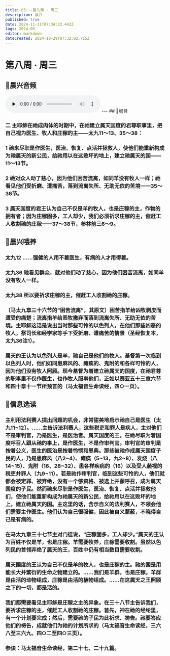 ```yaml
---
title: 03---第八周 · 周三
description: 晨兴
published: true
date: 2024-11-11T07:34:23.442Z
tags: 2024-05
editor: markdown
dateCreated: 2024-10-29T07:32:02.715Z
---
```


# 第八周 · 周三

## 🎵晨兴音频
<audio id="audio" controls="" preload="none">
      <source id="mp3" src="/2024-05/week8day3.mp3">
</audio>
---
## 📖纲目

### 二   主耶稣在祂成肉体的时期中，在祂建立属天国度的君尊职事里，把自己视为医生、牧人和庄稼的主——太九11～13、35～38：

### 1   祂来尽职是作医生，医治、恢复、点活并拯救人，使他们能重新构成为祂属天的新公民，给祂用以在这败坏的地上，建立祂属天的国——11～13节。

### 2   祂对众人动了慈心，因为他们困苦流离，如同羊没有牧人一样；祂看见他们受折磨、遭痛苦，落到流离失所、无助无依的苦境——35～36节。

### 3   属天国度的君王认为自己不仅是羊的牧人，也是庄稼的主，作物的拥有者；因为庄稼固多，工人却少，我们必须祈求庄稼的主，催赶工人收割祂的庄稼——37～38节，参林前三6～9。

## 📖晨兴喂养

### 太九12    ……强健的人用不着医生，有病的人才用得着。

### 太九36    祂看见群众，就对他们动了慈心，因为他们困苦流离，如同羊没有牧人一样。

### 太九38    所以要祈求庄稼的主，催赶工人收割祂的庄稼。

### 〔马太九章三十六节的“困苦流离”，其原文〕困苦指羊给凶牧剥皮而遭受的痛楚；流离指羊给恶牧撇弃而落到流离失所、无助无依的苦境。主耶稣这话是说出当时那些可怜的以色列人，在他们那些凶恶的牧人，祭司长和经学家等手下受折磨、遭痛苦的情景（圣经恢复本，太九36注1）。

### 属天的王认为以色列人是羊，祂自己是他们的牧人。基督第一次临到以色列人时，他们如同患麻风的、瘫痪的、鬼附的和各样可怜的人，因为他们没有牧人照顾。现今基督为着建立祂属天的国度，在祂君尊的职事里不仅作医生，也作牧人服事他们，正如以赛亚五十三章六节和四十章十一节所预言的（马太福音生命读经，四○一页）。

## 📖信息选读

### 主利用法利赛人提出问题的机会，非常甜美地启示祂自己是医生〔太九11~12〕。……主告诉法利赛人，这些税吏和罪人是病人，主对他们不是审判官，乃是医生，是医治者。属天国度的王，在祂尽职为着国度呼召人跟从祂的事上，是作医生，不是作审判官。审判官的审判是按着公义，医生的医治是按着怜悯和恩典。那些被祂作成属天国度子民的人，乃是患麻风（八2~4）、瘫痪（5~13，九2~8）、发烧（八14~15）、鬼附（16、28~32）、患各样疾病的（16）以及受人藐视的税吏并罪人（九9~11）。若是祂作审判官，临到这些可怜的人，他们就都会被定罪、被弃绝，没有一个够资格、被选上并蒙呼召，成为属天国度的子民。然而祂来尽职是作医生，医治、恢复、点活并拯救他们，使他们能重新构成为祂属天的新公民，给祂用以在这败坏的地上，建立祂属天的国。主这里的话，含示自义的法利赛人，不领会他们需要主作医生。他们认为自己很强健，因此被自义蒙蔽，不晓得自己是有病的。

### 在马太九章三十七节主对门徒说，“庄稼固多，工人却少。”属天的王认为百姓不仅是羊，也是庄稼。羊需要牧养，庄稼需要收割。虽然以色列民的首领弃绝了属天的王，百姓中仍有相当数目需要收割。

### 属天国度的王认为自己不仅是羊的牧人，也是庄稼的主。祂的国是用能长大并繁衍的生命之物建立的。……我们是羊群，也是庄稼。羊群是由活的动物组成，庄稼是由活的植物组成。……在这属天之王照顾之下的一切，都是活的。

### 我们都需要看见主耶稣是庄稼之主的异象。在三十八节主告诉我们，要祈求庄稼的主，催赶工人收割祂的庄稼。首先，神在祂的经纶里，有一个计划要完成；然后，需要祂的子民为此祈求、祷告。祂要答应他们的祷告，成就他们为祂的计划所求的（马太福音生命读经，三六八至三六九、四○二至四○三页）。

### 参读：马太福音生命读经，第二十七、二十九篇。

<!-- Google tag (gtag.js) -->

<script async src="https://www.googletagmanager.com/gtag/js?id=G-1P8709Z16T"></script>
<script>
  window.dataLayer = window.dataLayer || [];
  function gtag(){dataLayer.push(arguments);}
  gtag('js', new Date());

  gtag('config', 'G-1P8709Z16T');
</script>
